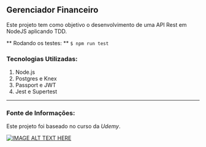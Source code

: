 ## Gerenciador Financeiro

Este projeto tem como objetivo o desenvolvimento de uma API Rest em NodeJS aplicando TDD.

** Rodando os testes: **
`$ npm run test`

### Tecnologias Utilizadas:

1. Node.js
2. Postgres e Knex
3. Passport e JWT
4. Jest e Supertest

---

### Fonte de Informações:

Este projeto foi baseado no curso da _Udemy_.

[![IMAGE ALT TEXT HERE](https://i.udemycdn.com/course/240x135/2083768_b0ce_2.jpg)](https://www.udemy.com/course/api-rest-nodejs-com-testes)
